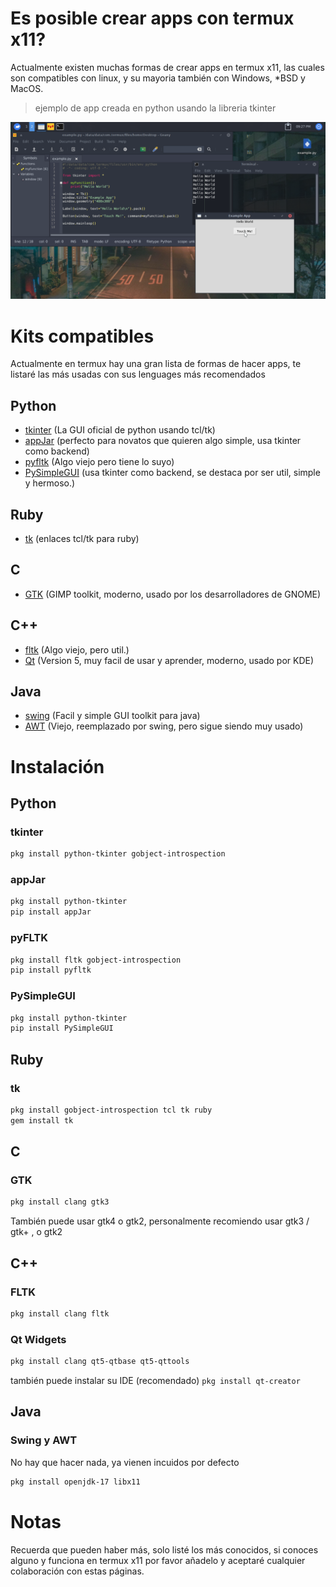 # Es posible crear apps con termux x11?

Actualmente existen muchas formas de crear apps en termux x11, las cuales son compatibles con 
linux, y su mayoria también con Windows, *BSD y MacOS.

> ejemplo de app creada en python usando la libreria tkinter

![image](./preview.png)

# Kits compatibles 

Actualmente en termux hay una gran lista de formas de hacer apps, te listaré las más usadas con sus 
lenguages más recomendados 

## Python

- [tkinter](https://www.javatpoint.com/python-tkinter) (La GUI oficial de python usando tcl/tk)
- [appJar](http://appjar.info/) (perfecto para novatos que quieren algo simple, usa tkinter como backend)
- [pyfltk](https://pyfltk.sourceforge.io/docs/CH0_Preface.html) (Algo viejo pero tiene lo suyo)
- [PySimpleGUI](https://github.com/PySimpleGUI/PySimpleGUI) (usa tkinter como backend, se destaca por ser util, simple y hermoso.)

## Ruby 

- [tk](https://github.com/ruby/tk) (enlaces tcl/tk para ruby)

## C

- [GTK](https://www.gtk.org/) (GIMP toolkit, moderno, usado por los desarrolladores de GNOME)

## C++

- [fltk](https://www.fltk.org/) (Algo viejo, pero util.)
- [Qt](https://www.qt.io/) (Version 5, muy facil de usar y aprender, moderno, usado por KDE)

## Java 

- [swing](https://www.javatpoint.com/java-swing) (Facil y simple GUI toolkit para java)
- [AWT](https://es.m.wikipedia.org/wiki/Abstract_Window_Toolkit) (Viejo, reemplazado por swing, pero sigue siendo muy usado)

# Instalación 

## Python

### tkinter

```bash
pkg install python-tkinter gobject-introspection
```

### appJar

```bash
pkg install python-tkinter
pip install appJar
```

### pyFLTK

```bash
pkg install fltk gobject-introspection
pip install pyfltk
```

### PySimpleGUI

```bash
pkg install python-tkinter
pip install PySimpleGUI
```

## Ruby 

### tk

```bash
pkg install gobject-introspection tcl tk ruby
gem install tk
```

## C

### GTK

```bash
pkg install clang gtk3
```
También puede usar gtk4 o gtk2, personalmente recomiendo usar gtk3 / gtk+ , o gtk2

## C++

### FLTK

```bash
pkg install clang fltk
```

### Qt Widgets

```bash
pkg install clang qt5-qtbase qt5-qttools
```

también puede instalar su IDE (recomendado) `pkg install qt-creator`

## Java

### Swing y AWT

No hay que hacer nada, ya vienen incuidos por defecto

```bash
pkg install openjdk-17 libx11
```

# Notas

Recuerda que pueden haber más, solo listé los más conocidos, si conoces alguno y funciona en termux
x11 por favor añadelo y aceptaré cualquier colaboración con estas páginas.



